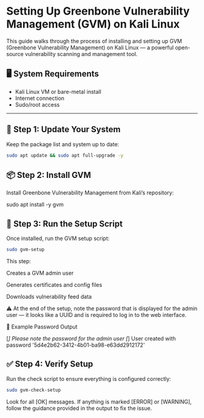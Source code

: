 # Setting Up Greenbone Vulnerability Management (GVM) on Kali Linux

This guide walks through the process of installing and setting up GVM (Greenbone Vulnerability Management) on Kali Linux — a powerful open-source vulnerability scanning and management tool.

## 🖥️ System Requirements

- Kali Linux VM or bare-metal install
- Internet connection
- Sudo/root access

---

## 🔧 Step 1: Update Your System

Keep the package list and system up to date:

```bash
sudo apt update && sudo apt full-upgrade -y
```

## 📦 Step 2: Install GVM
Install Greenbone Vulnerability Management from Kali’s repository:

sudo apt install -y gvm

## 🔄 Step 3: Run the Setup Script

Once installed, run the GVM setup script:

```bash
sudo gvm-setup
```

This step:

Creates a GVM admin user

Generates certificates and config files

Downloads vulnerability feed data

⚠️ At the end of the setup, note the password that is displayed for the admin user — it looks like a UUID and is required to log in to the web interface.

🔐 Example Password Output

[*] Please note the password for the admin user
[*] User created with password '5d4e2b62-3412-4b01-ba98-e63dd2912172'

## ✅ Step 4: Verify Setup

Run the check script to ensure everything is configured correctly:

```bash
sudo gvm-check-setup
```

Look for all [OK] messages. If anything is marked [ERROR] or [WARNING], follow the guidance provided in the output to fix the issue.
